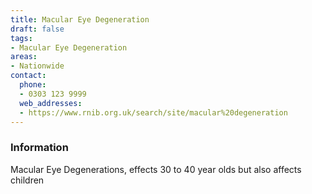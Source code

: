 ```yaml
---
title: Macular Eye Degeneration
draft: false
tags:
- Macular Eye Degeneration
areas:
- Nationwide
contact:
  phone:
  - 0303 123 9999
  web_addresses:
  - https://www.rnib.org.uk/search/site/macular%20degeneration
---
```


### Information
Macular Eye Degenerations, effects 30 to 40 year olds
but also affects children

